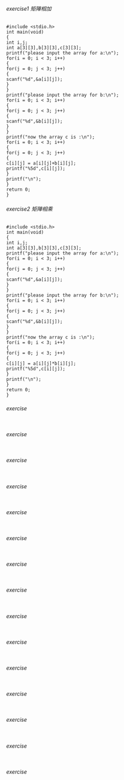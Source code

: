 
###### exercise1 矩陣相加

```
#include <stdio.h>
int main(void)
{
int i,j;
int a[3][3],b[3][3],c[3][3];
printf("please input the array for a:\n"); 
for(i = 0; i < 3; i++)
{
for(j = 0; j < 3; j++)
{
scanf("%d",&a[i][j]);
}
}
printf("please input the array for b:\n"); 
for(i = 0; i < 3; i++)
{
for(j = 0; j < 3; j++)
{
scanf("%d",&b[i][j]);
}
}
printf("now the array c is :\n");
for(i = 0; i < 3; i++)
{
for(j = 0; j < 3; j++)
{
c[i][j] = a[i][j]+b[i][j];
printf("%5d",c[i][j]);
}
printf("\n");
}
return 0;
}

```

###### exercise2 矩陣相乘

```
#include <stdio.h>
int main(void)
{
int i,j;
int a[3][3],b[3][3],c[3][3];
printf("please input the array for a:\n");
for(i = 0; i < 3; i++)
{
for(j = 0; j < 3; j++)
{
scanf("%d",&a[i][j]);
}
}
printf("please input the array for b:\n"); 
for(i = 0; i < 3; i++)
{
for(j = 0; j < 3; j++)
{
scanf("%d",&b[i][j]);
}
}
printf("now the array c is :\n"); 
for(i = 0; i < 3; i++)
{
for(j = 0; j < 3; j++)
{
c[i][j] = a[i][j]*b[i][j];
printf("%5d",c[i][j]);
}
printf("\n");
}
return 0;
}

```

###### exercise

```

```

###### exercise

```

```

###### exercise

```

```

###### exercise

```

```

###### exercise

```

```

###### exercise

```

```

###### exercise

```

```

###### exercise

```

```

###### exercise

```

```

###### exercise

```

```

###### exercise

```

```

###### exercise

```

```

###### exercise

```

```

###### exercise

```

```

###### exercise

```

```

